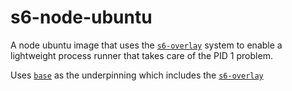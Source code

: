 # s6-node-ubuntu

A node ubuntu image that uses the [`s6-overlay`][s6] system to enable
a lightweight process runner that takes care of the PID 1 problem.


Uses [`base`][base] as the underpinning which includes the [`s6-overlay`][s6]

[base]: https://github.com/just-containers/base
[s6]: https://github.com/just-containers/s6-overlay
